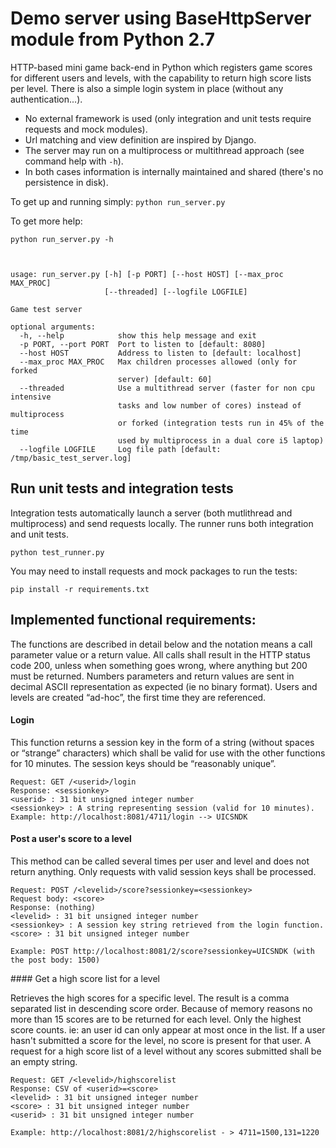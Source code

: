 # Demo server using BaseHttpServer module from Python 2.7

HTTP-based mini game back-end in Python which registers game scores for different users and levels, with the capability to return high score lists per level. There is also a simple login system in place (without any authentication...).

- No external framework is used (only integration and unit tests require requests and mock modules).
- Url matching and view definition are inspired by Django.
- The server may run on a multiprocess or multithread approach (see command help with `-h`).
- In both cases information is internally maintained and shared (there's no persistence in disk).

To get up and running simply: `python run_server.py`

To get more help:

    python run_server.py -h



    usage: run_server.py [-h] [-p PORT] [--host HOST] [--max_proc MAX_PROC]
                         [--threaded] [--logfile LOGFILE]
                         
    Game test server
    
    optional arguments:
      -h, --help            show this help message and exit
      -p PORT, --port PORT  Port to listen to [default: 8080]
      --host HOST           Address to listen to [default: localhost]
      --max_proc MAX_PROC   Max children processes allowed (only for forked
                            server) [default: 60]
      --threaded            Use a multithread server (faster for non cpu intensive
                            tasks and low number of cores) instead of multiprocess
                            or forked (integration tests run in 45% of the time
                            used by multiprocess in a dual core i5 laptop)
      --logfile LOGFILE     Log file path [default: /tmp/basic_test_server.log]


## Run unit tests and integration tests
Integration tests automatically launch a server (both mutlithread and multiprocess) and send requests locally.
The runner runs both integration and unit tests.

    python test_runner.py
    
You may need to install requests and mock packages to run the tests:

    pip install -r requirements.txt

## Implemented functional requirements:

The functions are described in detail below and the notation <value> means a call parameter value or a return value. All calls shall result in the HTTP status code 200, unless when something goes wrong, where anything but 200 must be returned. Numbers parameters and return values are sent in decimal ASCII representation as expected (ie no binary format).
Users and levels are created “ad-hoc”, the first time they are referenced.

#### Login

This function returns a session key in the form of a string (without spaces or “strange” characters) which shall be valid for use with the other functions for 10 minutes. The session keys should be “reasonably unique”.

    Request: GET /<userid>/login
    Response: <sessionkey>
    <userid> : 31 bit unsigned integer number
    <sessionkey> : A string representing session (valid for 10 minutes). Example: http://localhost:8081/4711/login --> UICSNDK

#### Post a user's score to a level

This method can be called several times per user and level and does not return anything. Only requests with valid session keys shall be processed.

    Request: POST /<levelid>/score?sessionkey=<sessionkey>
    Request body: <score>
    Response: (nothing)
    <levelid> : 31 bit unsigned integer number
    <sessionkey> : A session key string retrieved from the login function. <score> : 31 bit unsigned integer number
     
    Example: POST http://localhost:8081/2/score?sessionkey=UICSNDK (with the post body: 1500)

#### Get a high score list for a level

Retrieves the high scores for a specific level. The result is a comma separated list in descending score order. Because of memory reasons no more than 15 scores are to be returned for each level. Only the highest score counts. ie: an user id can only appear at most once in the list. If a user hasn't submitted a score for the level, no score is present for that user. A request for a high score list of a level without any scores submitted shall be an empty string.
    
    Request: GET /<levelid>/highscorelist
    Response: CSV of <userid>=<score>
    <levelid> : 31 bit unsigned integer number
    <score> : 31 bit unsigned integer number
    <userid> : 31 bit unsigned integer number
    
    Example: http://localhost:8081/2/highscorelist - > 4711=1500,131=1220

